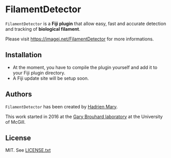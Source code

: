 # FilamentDetector

`FilamentDetector` is a **Fiji plugin** that allow easy, fast and accurate detection and tracking of **biological filament**.

Please visit https://imagej.net/FilamentDetector for more informations.

## Installation

- At the moment, you have to compile the plugin yourself and add it to your Fiji plugin directory.
- A Fiji update site will be setup soon.

## Authors

`FilamentDetector` has been created by [Hadrien Mary](mailto:hadrien.mary@gmail.com).

This work started in 2016 at the [Gary Brouhard laboratory](http://brouhardlab.mcgill.ca/) at the University of McGill.

## License

MIT. See [LICENSE.txt](LICENSE.txt)
